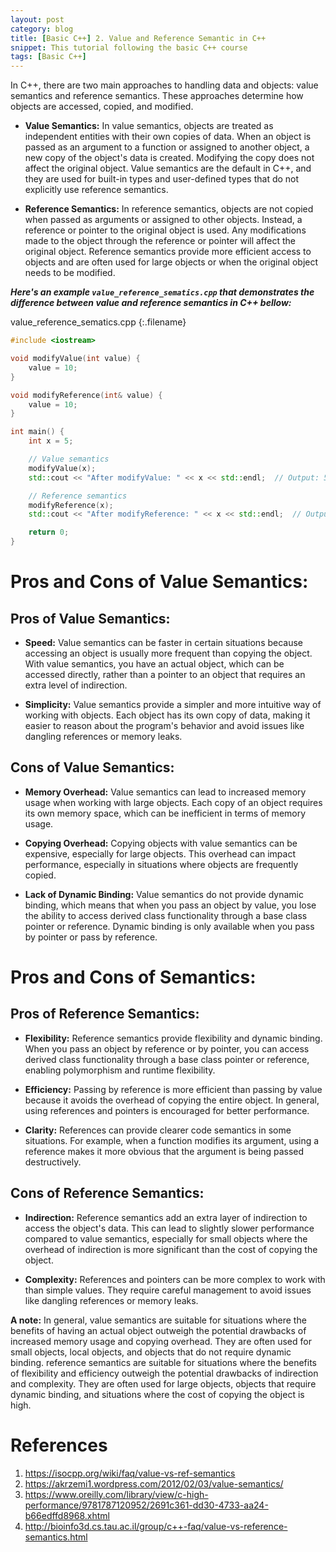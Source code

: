 ```yaml
---
layout: post
category: blog
title: [Basic C++] 2. Value and Reference Semantic in C++ 
snippet: This tutorial following the basic C++ course
tags: [Basic C++]
---
```


In C++, there are two main approaches to handling data and objects: value semantics and reference semantics. These approaches determine how objects are accessed, copied, and modified.

- **Value Semantics:** In value semantics, objects are treated as independent entities with their own copies of data. When an object is passed as an argument to a function or assigned to another object, a new copy of the object's data is created. Modifying the copy does not affect the original object. Value semantics are the default in C++, and they are used for built-in types and user-defined types that do not explicitly use reference semantics.
    
- **Reference Semantics:** In reference semantics, objects are not copied when passed as arguments or assigned to other objects. Instead, a reference or pointer to the original object is used. Any modifications made to the object through the reference or pointer will affect the original object. Reference semantics provide more efficient access to objects and are often used for large objects or when the original object needs to be modified.

___Here's an example ```value_reference_sematics.cpp``` that demonstrates the difference between value and reference semantics in C++ bellow:___ 

value_reference_sematics.cpp
{:.filename}
```c++
#include <iostream>

void modifyValue(int value) {
    value = 10;
}

void modifyReference(int& value) {
    value = 10;
}

int main() {
    int x = 5;

    // Value semantics
    modifyValue(x);
    std::cout << "After modifyValue: " << x << std::endl;  // Output: 5

    // Reference semantics
    modifyReference(x);
    std::cout << "After modifyReference: " << x << std::endl;  // Output: 10

    return 0;
}
```
# Pros and Cons of Value Semantics:
## Pros of Value Semantics:

- **Speed:** Value semantics can be faster in certain situations because accessing an object is usually more frequent than copying the object. With value semantics, you have an actual object, which can be accessed directly, rather than a pointer to an object that requires an extra level of indirection.

- **Simplicity:** Value semantics provide a simpler and more intuitive way of working with objects. Each object has its own copy of data, making it easier to reason about the program's behavior and avoid issues like dangling references or memory leaks.

## Cons of Value Semantics:

- **Memory Overhead:** Value semantics can lead to increased memory usage when working with large objects. Each copy of an object requires its own memory space, which can be inefficient in terms of memory usage.

- **Copying Overhead:** Copying objects with value semantics can be expensive, especially for large objects. This overhead can impact performance, especially in situations where objects are frequently copied.

- **Lack of Dynamic Binding:** Value semantics do not provide dynamic binding, which means that when you pass an object by value, you lose the ability to access derived class functionality through a base class pointer or reference. Dynamic binding is only available when you pass by pointer or pass by reference.

# Pros and Cons of Semantics:
## Pros of Reference Semantics:

- **Flexibility:** Reference semantics provide flexibility and dynamic binding. When you pass an object by reference or by pointer, you can access derived class functionality through a base class pointer or reference, enabling polymorphism and runtime flexibility.

- **Efficiency:** Passing by reference is more efficient than passing by value because it avoids the overhead of copying the entire object. In general, using references and pointers is encouraged for better performance.

- **Clarity:** References can provide clearer code semantics in some situations. For example, when a function modifies its argument, using a reference makes it more obvious that the argument is being passed destructively.

## Cons of Reference Semantics:

- **Indirection:** Reference semantics add an extra layer of indirection to access the object's data. This can lead to slightly slower performance compared to value semantics, especially for small objects where the overhead of indirection is more significant than the cost of copying the object. 

- **Complexity:** References and pointers can be more complex to work with than simple values. They require careful management to avoid issues like dangling references or memory leaks.

<div class="tip">
<b>A note:</b> In general, value semantics are suitable for situations where the benefits of having an actual object outweigh the potential drawbacks of increased memory usage and copying overhead. They are often used for small objects, local objects, and objects that do not require dynamic binding. reference semantics are suitable for situations where the benefits of flexibility and efficiency outweigh the potential drawbacks of indirection and complexity. They are often used for large objects, objects that require dynamic binding, and situations where the cost of copying the object is high.
</div>



# References
1. https://isocpp.org/wiki/faq/value-vs-ref-semantics
2. https://akrzemi1.wordpress.com/2012/02/03/value-semantics/
3. https://www.oreilly.com/library/view/c-high-performance/9781787120952/2691c361-dd30-4733-aa24-b66edffd8968.xhtml
4. http://bioinfo3d.cs.tau.ac.il/group/c++-faq/value-vs-reference-semantics.html